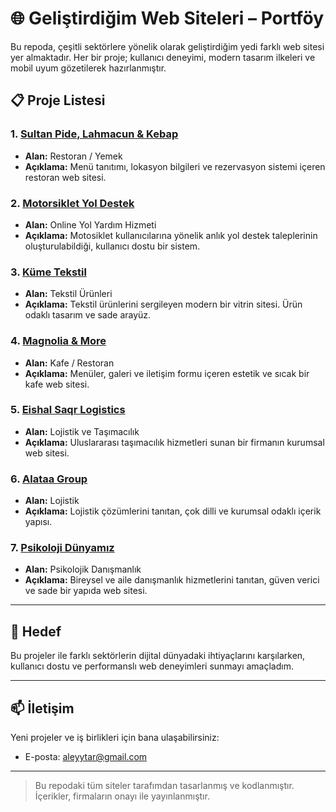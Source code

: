 
# 🌐 Geliştirdiğim Web Siteleri – Portföy

Bu repoda, çeşitli sektörlere yönelik olarak geliştirdiğim yedi farklı web sitesi yer almaktadır. Her bir proje; kullanıcı deneyimi, modern tasarım ilkeleri ve mobil uyum gözetilerek hazırlanmıştır.

## 📋 Proje Listesi

### 1. [Sultan Pide, Lahmacun & Kebap](https://www.sultanpidelahmacunvekebap.com)
- **Alan:** Restoran / Yemek
- **Açıklama:** Menü tanıtımı, lokasyon bilgileri ve rezervasyon sistemi içeren restoran web sitesi.

### 2. [Motorsiklet Yol Destek](https://www.motorsikletyoldestek.com)
- **Alan:** Online Yol Yardım Hizmeti
- **Açıklama:** Motosiklet kullanıcılarına yönelik anlık yol destek taleplerinin oluşturulabildiği, kullanıcı dostu bir sistem.

### 3. [Küme Tekstil](https://www.kume-tr.com)
- **Alan:** Tekstil Ürünleri
- **Açıklama:** Tekstil ürünlerini sergileyen modern bir vitrin sitesi. Ürün odaklı tasarım ve sade arayüz.

### 4. [Magnolia & More](https://www.magnoliaandmore.com)
- **Alan:** Kafe / Restoran
- **Açıklama:** Menüler, galeri ve iletişim formu içeren estetik ve sıcak bir kafe web sitesi.

### 5. [Eishal Saqr Logistics](https://www.eishalsaqr.com)
- **Alan:** Lojistik ve Taşımacılık
- **Açıklama:** Uluslararası taşımacılık hizmetleri sunan bir firmanın kurumsal web sitesi.

### 6. [Alataa Group](https://www.alataagroup.com)
- **Alan:** Lojistik
- **Açıklama:** Lojistik çözümlerini tanıtan, çok dilli ve kurumsal odaklı içerik yapısı.

### 7. [Psikoloji Dünyamız](https://www.psikolojidunyamiz.com)
- **Alan:** Psikolojik Danışmanlık
- **Açıklama:** Bireysel ve aile danışmanlık hizmetlerini tanıtan, güven verici ve sade bir yapıda web sitesi.

---



## 🎯 Hedef
Bu projeler ile farklı sektörlerin dijital dünyadaki ihtiyaçlarını karşılarken, kullanıcı dostu ve performanslı web deneyimleri sunmayı amaçladım.

---

## 📫 İletişim
Yeni projeler ve iş birlikleri için bana ulaşabilirsiniz:

- E-posta: aleyytar@gmail.com  

---

> Bu repodaki tüm siteler tarafımdan tasarlanmış ve kodlanmıştır. İçerikler, firmaların onayı ile yayınlanmıştır.
